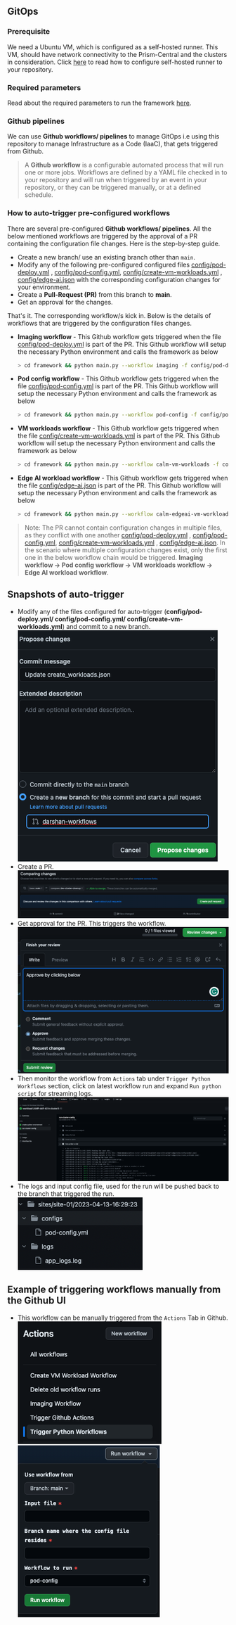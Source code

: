 ## GitOps

### Prerequisite

We need a Ubuntu VM, which is configured as a self-hosted runner. This VM, should have network connectivity to the
Prism-Central and the clusters in consideration.
Click [here](https://docs.github.com/en/actions/hosting-your-own-runners/managing-self-hosted-runners) to read how to
configure self-hosted runner to your repository.

### Required parameters

Read about the required parameters to run the framework [here](../README.md#framework-usage).

### Github pipelines

We can use **Github workflows/ pipelines** to manage GitOps i.e using this repository to manage Infrastructure as a
Code (IaaC), that gets triggered from Github.
> A **Github workflow** is a configurable automated process that will run one or more jobs. Workflows are defined by a
> YAML file checked in to your repository and will run when triggered by an event in your repository, or they can be
> triggered manually, or at a defined schedule.

### How to auto-trigger pre-configured workflows

There are several pre-configured **Github workflows/ pipelines**. All the below mentioned workflows are triggered by the
approval of a PR containing the configuration file changes.
Here is the step-by-step guide.

- Create a new branch/ use an existing branch other than `main`.
- Modify any of the following pre-configured configured files [config/pod-deploy.yml](pod-deploy.yml)
  , [config/pod-config.yml](pod-config.yml), [config/create-vm-workloads.yml](create-vm-workloads.yml)
  , [config/edge-ai.json](edge-ai.json) with the corresponding configuration changes for your environment.
- Create a **Pull-Request (PR)** from this branch to **main**.
- Get an approval for the changes.

That's it. The corresponding workflow/s kick in. Below is the details of workflows that are triggered by the
configuration files changes.

- **Imaging workflow** - This Github workflow gets triggered when the file [config/pod-deploy.yml](pod-deploy.yml) is part
  of the PR. This Github workflow will setup the necessary Python environment and calls the framework as below
    ```sh
    > cd framework && python main.py --workflow imaging -f config/pod-deploy.yml
    ```
- **Pod config workflow** - This Github workflow gets triggered when the file [config/pod-config.yml](pod-config.yml) is
  part of the PR. This Github workflow will setup the necessary Python environment and calls the framework as below
    ```sh
    > cd framework && python main.py --workflow pod-config -f config/pod-config.yml
    ```
- **VM workloads workflow** - This Github workflow gets triggered when the
  file [config/create-vm-workloads.yml](create-vm-workloads.yml) is part of the PR. This Github workflow will setup the
  necessary Python environment and calls the framework as below
    ```sh
    > cd framework && python main.py --workflow calm-vm-workloads -f config/create-vm-workloads.yml
    ```
- **Edge AI workload workflow** - This Github workflow gets triggered when the file [config/edge-ai.json](edge-ai.json)
  is part of the PR. This Github workflow will setup the necessary Python environment and calls the framework as below
    ```sh
    > cd framework && python main.py --workflow calm-edgeai-vm-workload -f config/edge-ai.json
    ```  

> Note: The PR cannot contain configuration changes in multiple files, as they conflict with one another [config/pod-deploy.yml](pod-deploy.yml)
> , [config/pod-config.yml](pod-config.yml), [config/create-vm-workloads.yml](create-vm-workloads.yml)
> , [config/edge-ai.json](edge-ai.json). In the scenario where multiple configuration changes exist, only the first one in the below workflow chain would be triggered.
> **Imaging workflow -> Pod config workflow -> VM workloads workflow -> Edge AI workload workflow**.

## Snapshots of auto-trigger

- Modify any of the files configured for auto-trigger (**config/pod-deploy.yml/ config/pod-config.yml/
  config/create-vm-workloads.yml**) and commit to a new branch.  
  ![](../.github/images/new-branch.png)
- Create a PR.  
  ![](../.github/images/new-pr.png)
- Get approval for the PR. This triggers the workflow.  
  ![](../.github/images/approve-pr.png)
- Then monitor the workflow from `Actions` tab under `Trigger Python Workflows` section, click on latest workflow run
  and expand `Run python script` for streaming logs.  
  ![](../.github/images/workflow.png)
- The logs and input config file, used for the run will be pushed back to the branch that triggered the run.  
  ![](../.github/images/logs.png)

## Example of triggering workflows manually from the Github UI

- This workflow can be manually triggered from the `Actions` Tab in Github.  
  ![](../.github/images/actions.png)  
  ![](../.github/images/run_wf.png)
